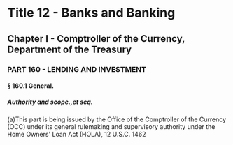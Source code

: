 
# Title 12 - Banks and Banking
## Chapter I - Comptroller of the Currency, Department of the Treasury
### PART 160 - LENDING AND INVESTMENT
#### § 160.1 General.
##### Authority and scope.,et seq.

(a)This part is being issued by the Office of the Comptroller of the Currency (OCC) under its general rulemaking and supervisory authority under the Home Owners' Loan Act (HOLA), 12 U.S.C. 1462
